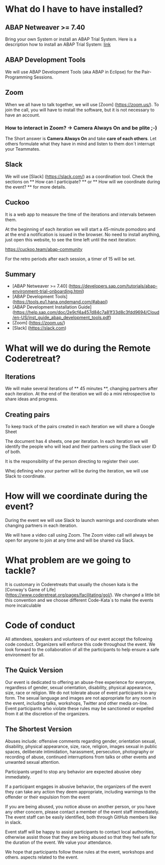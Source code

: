 # What do I have to have installed?

## ABAP Netweaver >= 7.40 

Bring your own System or install an ABAP Trial System.
Here is a description how to install an ABAP Trial System: [link](https://developers.sap.com/tutorials/abap-environment-trial-onboarding.html)

## ABAP Development Tools

We will use ABAP Development Tools (aka ABAP in Eclipse) for the Pair-Programming Sessions.

## Zoom

When we all have to talk together, we will use [Zoom] (https://zoom.us/). To join the call, you will have to install the software, but it is not necessary to have an account.

### How to interact in Zoom? -> Camera Always On and be plite ;-)

The Short answer is **Camera Always On** and take **care of each others**. Let others formulate what they have in mind and listen to them don´t interrupt your Teammates.

## Slack

We will use [Slack] (https://slack.com/) as a coordination tool. Check the sections on ** How can I participate? ** or ** How will we coordinate during the event? ** for more details.

## Cuckoo

It is a web app to measure the time of the iterations and intervals between them.

At the beginning of each iteration we will start a 45-minute pomodoro and at the end a notification is issued in the browser.
No need to install anything, just open this website, to see the time left until the next iteration:

https://cuckoo.team/abap-community

For the retro periods after each session, a timer of 15 will be set.

## Summary

- [ABAP Netweaver >= 7.40] (https://developers.sap.com/tutorials/abap-environment-trial-onboarding.html)
- [ABAP Development Tools] (https://tools.eu1.hana.ondemand.com/#abapl)
- [ABAP Development Installation Guide] (https://help.sap.com/doc/2e9cf4a457d84c7a81f33d8c3fdd9694/Cloud/en-US/inst_guide_abap_development_tools.pdf)
- [Zoom] (https://zoom.us/)
- [Slack] (https://slack.com)

# What will we do during the Remote Coderetreat?

## Iterations

We will make several iterations of ** 45 minutes **, changing partners after each iteration. At the end of the iteration we will do a mini retrospective to share ideas and progress.

## Creating pairs

To keep track of the pairs created in each iteration we will share a Google Sheet

The document has 4 sheets, one per iteration. In each iteration we will identify the people who will lead and their partners using the Slack user ID of both. 

It is the responsibility of the person directing to register their user.

Whej defining who your partner will be during the iteration, we will use Slack to coordinate.

# How will we coordinate during the event?

During the event we will use Slack to launch warnings and coordinate when changing partners in each iteration.

We will have a video call using Zoom. The Zoom video call will always be open for anyone to join at any time and will be shared via Slack.

# What problem are we going to tackle?

It is customary in Coderetreats that usually the chosen kata is the [Conway's Game of Life] (https://www.coderetreat.org/pages/facilitating/gol/). We changed a little bit this convention and we choose different Code-Kata´s to make the events more incalculable

# Code of conduct

All attendees, speakers and
volunteers of our event accept the following code
conduct. Organizers will enforce this code throughout the
event. We look forward to the collaboration of all the participants to help
ensure a safe environment for all.

## The Quick Version

Our event is dedicated to offering an abuse-free experience
for everyone, regardless of gender, sexual orientation,
disability, physical appearance, size, race or religion. We do not tolerate
abuse of event participants in any form. The
sexual language and images are not appropriate for any room in the
event, including talks, workshops, Twitter and other media
on-line. Event participants who violate these rules may
be sanctioned or expelled from it at the discretion of the organizers.

## The Shortest Version

Abuses include: offensive comments regarding gender, orientation
sexual, disability, physical appearance, size, race, religion, images
sexual in public spaces, deliberate intimidation, harassment,
persecution, photography or recording of abuse, continued interruptions
from talks or other events and unwanted sexual attention.

Participants urged to stop any behavior are expected
abusive obey immediately.

If a participant engages in abusive behavior, the organizers
of the event they can take any action they deem appropriate,
including warnings to the offender or their expulsion from the event

If you are being abused, you notice abuse on another person, or
you have any other concern, please contact a member of the
event staff immediately. The event staff
can be easily identified, both through GitHub members
like in slack.

Event staff will be happy to assist participants
to contact local authorities, otherwise assist those
that they are being abused so that they feel safe for the duration of the event.
We value your attendance.

We hope that participants follow these rules at the event, workshops and others.
aspects related to the event.
